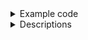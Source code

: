<details>
<summary>Example code</summary>
<div>

```html
  <div style="width: 100%; height: 100%;">
    <acp-plugin
    @component_data="saveData($event)"
    :component_data="loadData"
    ></acp-plugin>
  </div>
```
```javascript
import acpPlugin from "@/widget/acpPlugin.vue"; // when use component`s local.
export default {
  props:{

  },
  components:{
    acpPlugin
  },
  data(){
    return {
      loadData: // load from API.
    }
  },
  methods:{
    saveData () {
      // save to API.
    }
  }
}
```

</div>
</details>

<details>
<summary>Descriptions</summary>
<div>

## 사용하는 곳.
대시보드에서 사용하는 위젯.

Iframe을 통해 웹사이트나 로컬파일(HTML, PDF 등)을 출력하여 보여주는 위젯.

## 흐름도
URL을 설정하여 Iframe을 통해 출력한다.

로컬파일을 출력하는 경우 파일 탐색기에서 파일을 선택하여 파일을 URL로 변경하여 출력한다.

</div>
</details>
